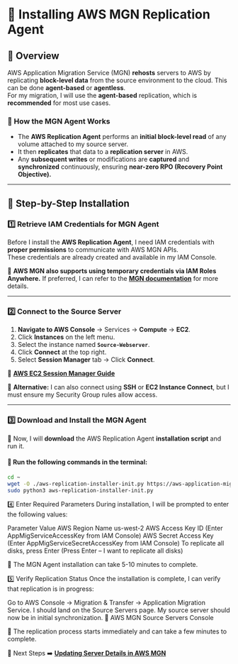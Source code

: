 # 🚀 **Installing AWS MGN Replication Agent**

## **🔹 Overview**
AWS Application Migration Service (MGN) **rehosts** servers to AWS by replicating **block-level data** from the source environment to the cloud. This can be done **agent-based** or **agentless**.  
For my migration, I will use the **agent-based** replication, which is **recommended** for most use cases.

### **🔹 How the MGN Agent Works**
- The **AWS Replication Agent** performs an **initial block-level read** of any volume attached to my source server.
- It then **replicates** that data to a **replication server** in AWS.
- Any **subsequent writes** or modifications are **captured** and **synchronized** continuously, ensuring **near-zero RPO (Recovery Point Objective).**

---

## **📌 Step-by-Step Installation**

### **1️⃣ Retrieve IAM Credentials for MGN Agent**
Before I install the **AWS Replication Agent**, I need IAM credentials with **proper permissions** to communicate with AWS MGN APIs.  
These credentials are already created and available in my IAM Console.

📌 **AWS MGN also supports using temporary credentials via IAM Roles Anywhere.** If preferred, I can refer to the **[MGN documentation](https://docs.aws.amazon.com/mgn/latest/ug/credentials.html)** for more details.

---

### **2️⃣ Connect to the Source Server**
1. **Navigate to AWS Console** → Services → **Compute** → **EC2**.
2. Click **Instances** on the left menu.
3. Select the instance named **`Source-Webserver`**.
4. Click **Connect** at the top right.
5. Select **Session Manager** tab → Click **Connect**.

🔗 **[AWS EC2 Session Manager Guide](https://docs.aws.amazon.com/systems-manager/latest/userguide/session-manager.html)**  

📌 **Alternative:** I can also connect using **SSH** or **EC2 Instance Connect**, but I must ensure my Security Group rules allow access.

---

### **3️⃣ Download and Install the MGN Agent**
📌 Now, I will **download** the AWS Replication Agent **installation script** and run it.

#### **🔹 Run the following commands in the terminal:**
```bash
cd ~
wget -O ./aws-replication-installer-init.py https://aws-application-migration-service-us-west-2.s3.amazonaws.com/latest/linux/aws-replication-installer-init.py
sudo python3 aws-replication-installer-init.py
```
4️⃣ Enter Required Parameters
During installation, I will be prompted to enter the following values:

Parameter	Value
AWS Region Name	us-west-2
AWS Access Key ID	(Enter AppMigServiceAccessKey from IAM Console)
AWS Secret Access Key	(Enter AppMigServiceSecretAccessKey from IAM Console)
To replicate all disks, press Enter	(Press Enter – I want to replicate all disks)

📌 The MGN Agent installation can take 5-10 minutes to complete.

5️⃣ Verify Replication Status
Once the installation is complete, I can verify that replication is in progress:

Go to AWS Console → Migration & Transfer → Application Migration Service.
I should land on the Source Servers page.
My source server should now be in initial synchronization.
🔗 AWS MGN Source Servers Console

📌 The replication process starts immediately and can take a few minutes to complete.

🎯 Next Steps
➡️ **[Updating Server Details in AWS MGN](./update-server-details.md)**
